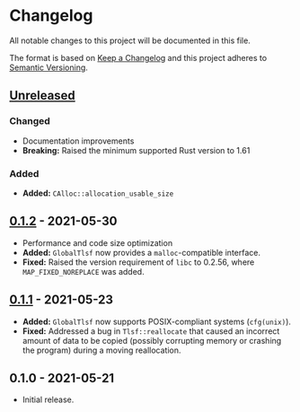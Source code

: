 # Changelog

All notable changes to this project will be documented in this file.

The format is based on [Keep a Changelog](http://keepachangelog.com/en/1.0.0/)
and this project adheres to [Semantic Versioning](http://semver.org/spec/v2.0.0.html).

## [Unreleased]

### Changed

- Documentation improvements
- **Breaking:** Raised the minimum supported Rust version to 1.61

### Added

- **Added:** `CAlloc::allocation_usable_size`

## [0.1.2] - 2021-05-30

- Performance and code size optimization
- **Added:** `GlobalTlsf` now provides a `malloc`-compatible interface.
- **Fixed:** Raised the version requirement of `libc` to 0.2.56, where `MAP_FIXED_NOREPLACE` was added.

## [0.1.1] - 2021-05-23

- **Added:** `GlobalTlsf` now supports POSIX-compliant systems (`cfg(unix)`).
- **Fixed:** Addressed a bug in `Tlsf::reallocate` that caused an incorrect amount of data to be copied (possibly corrupting memory or crashing the program) during a moving reallocation.

## 0.1.0 - 2021-05-21

- Initial release.

[Unreleased]: https://github.com/yvt/rlsf/compare/0.1.2...HEAD
[0.1.2]: https://github.com/yvt/rlsf/compare/0.1.1...0.1.2
[0.1.1]: https://github.com/yvt/rlsf/compare/0.1.0...0.1.1
